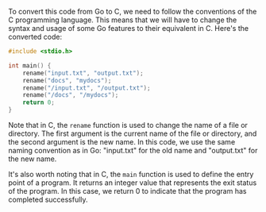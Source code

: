 To convert this code from Go to C, we need to follow the conventions of the C programming language. This means that we will have to change the syntax and usage of some Go features to their equivalent in C. Here's the converted code:
```c
#include <stdio.h>

int main() {
    rename("input.txt", "output.txt");
    rename("docs", "mydocs");
    rename("/input.txt", "/output.txt");
    rename("/docs", "/mydocs");
    return 0;
}
```
Note that in C, the `rename` function is used to change the name of a file or directory. The first argument is the current name of the file or directory, and the second argument is the new name. In this code, we use the same naming convention as in Go: "input.txt" for the old name and "output.txt" for the new name.

It's also worth noting that in C, the `main` function is used to define the entry point of a program. It returns an integer value that represents the exit status of the program. In this case, we return 0 to indicate that the program has completed successfully.
